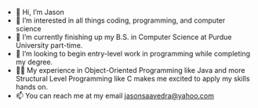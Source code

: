 - 👋 Hi, I’m Jason
- 👀 I’m interested in all things coding, programming, and computer science
- 🌱 I’m currently finishing up my B.S. in Computer Science at Purdue University part-time.
- 💞️ I’m looking to begin entry-level work in programming while completing my degree.
- 👨‍💻 My experience in Object-Oriented Programming like Java and more Structural Level Programming like C makes me excited to apply my skills hands on.
- 📫 You can reach me at my email jasonsaavedra@yahoo.com

<!---
jaysaavedra18/jaysaavedra18 is a ✨ special ✨ repository because its `README.md` (this file) appears on your GitHub profile.
You can click the Preview link to take a look at your changes.
--->
